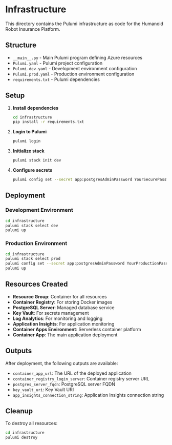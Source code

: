 # Infrastructure

This directory contains the Pulumi infrastructure as code for the Humanoid Robot Insurance Platform.

## Structure

- `__main__.py` - Main Pulumi program defining Azure resources
- `Pulumi.yaml` - Pulumi project configuration
- `Pulumi.dev.yaml` - Development environment configuration
- `Pulumi.prod.yaml` - Production environment configuration
- `requirements.txt` - Pulumi dependencies

## Setup

1. **Install dependencies**
   ```bash
   cd infrastructure
   pip install -r requirements.txt
   ```

2. **Login to Pulumi**
   ```bash
   pulumi login
   ```

3. **Initialize stack**
   ```bash
   pulumi stack init dev
   ```

4. **Configure secrets**
   ```bash
   pulumi config set --secret app:postgresAdminPassword YourSecurePassword123!
   ```

## Deployment

### Development Environment
```bash
cd infrastructure
pulumi stack select dev
pulumi up
```

### Production Environment
```bash
cd infrastructure
pulumi stack select prod
pulumi config set --secret app:postgresAdminPassword YourProductionPassword123!
pulumi up
```

## Resources Created

- **Resource Group**: Container for all resources
- **Container Registry**: For storing Docker images
- **PostgreSQL Server**: Managed database service
- **Key Vault**: For secrets management
- **Log Analytics**: For monitoring and logging
- **Application Insights**: For application monitoring
- **Container Apps Environment**: Serverless container platform
- **Container App**: The main application deployment

## Outputs

After deployment, the following outputs are available:

- `container_app_url`: The URL of the deployed application
- `container_registry_login_server`: Container registry server URL
- `postgres_server_fqdn`: PostgreSQL server FQDN
- `key_vault_uri`: Key Vault URI
- `app_insights_connection_string`: Application Insights connection string

## Cleanup

To destroy all resources:
```bash
cd infrastructure
pulumi destroy
```